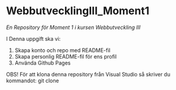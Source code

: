 # WebbutvecklingIII_Moment1
*En Repository för Moment 1 i kursen Webbutveckling III*

I Denna uppgift ska vi:
1. Skapa konto och repo med README-fil
2. Skapa personlig README-fil för ens profil
3. Använda Github Pages

OBS! För att klona denna repository från Visual Studio så skriver du kommandot: git clone 
